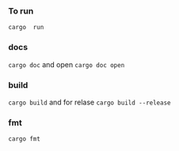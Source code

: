 
### To run 
`cargo  run` 

### docs
`cargo doc` and open `cargo doc open`

### build 
`cargo build` and for relase `cargo build --release`
### fmt 
`cargo fmt` 